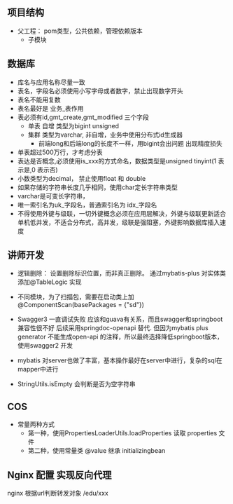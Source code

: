## 项目结构

* 父工程： pom类型，公共依赖，管理依赖版本
    * 子模块

## 数据库

* 库名与应用名称尽量一致
* 表名，字段名必须使用小写字母或者数字，禁止出现数字开头
* 表名不能用复数
* 表名最好是 业务_表作用
* 表必须有id,gmt_create,gmt_modified 三个字段
    * 单表 自增 类型为bigint unsigned
    * 集群 类型为varchar, 非自增，业务中使用分布式id生成器
        * 前端long和后端long的长度不一样，用bigint会出问题 出现精度损失
* 单表超过500万行，才考虑分表
* 表达是否概念,必须使用is_xxx的方式命名，数据类型是unsigned tinyint(1 表示是,0 表示否)
* 小数类型为decimal， 禁止使用float 和 double
* 如果存储的字符串长度几乎相同，使用char定长字符串类型
* varchar是可变长字符串，
* 唯一索引名为uk_字段名，普通索引名为 idx_字段名
* 不得使用外键与级联，一切外键概念必须在应用层解决，外键与级联更新适合单机低并发，不适合分布式，高并发，级联是强阻塞，外键影响数据库插入速度

## 讲师开发

* 逻辑删除： 设置删除标识位置，而非真正删除。 通过mybatis-plus 对实体类添加@TableLogic 实现
* 不同模块，为了扫描包，需要在启动类上加@ComponentScan(basePackages = {"sd"})


* Swagger3 一直调试失败 应该和guava有关系，而且swagger和springboot兼容性很不好 后续采用springdoc-openapi 替代. 但因为mybatis plus generator
  不能生成open-api 的注释，所以最终选择降低springboot版本，使用swagger2 开发


* mybatis 对server也做了丰富，基本操作最好在server中进行，复杂的sql在mapper中进行
* StringUtils.isEmpty 会判断是否为空字符串

## COS

* 常量两种方式 
  * 第一种，使用PropertiesLoaderUtils.loadProperties 读取 properties 文件
  * 第二种，使用常量类 @value 继承 initializingbean

## Nginx 配置 实现反向代理

nginx 根据url判断转发对象
/edu/xxx